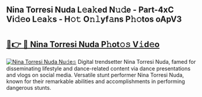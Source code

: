 ## Nina Torresi Nuda L𝚎a𝚔ed N𝚞𝚍e - Part-4xC Vi𝚍𝚎o L𝚎a𝚔s - H𝚘𝚝 O𝚗𝚕yf𝚊ns P𝚑𝚘tos oApV3

# <h2><a href="http://kf0245.oniu.top/?m=Nina+Torresi+Nuda">🔗👉 🔴 Nina Torresi Nuda P𝚑ot𝚘𝚜 V𝚒d𝚎o</a></h2>

[![Nina Torresi Nuda Nu𝚍e𝚜](https://i.imgur.com/0qMVB7G.gif)](http://kf0245.oniu.top/?m=Nina+Torresi+Nuda)
Digital trendsetter Nina Torresi Nuda, famed for disseminating lifestyle and dance-related content via dance presentations and vlogs on social media. Versatile stunt performer Nina Torresi Nuda, known for their remarkable abilities and accomplishments in performing dangerous stunts.  
